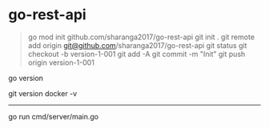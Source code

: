 # go-rest-api


> go mod init github.com/sharanga2017/go-rest-api
> git init .
> git remote add origin git@github.com/sharanga2017/go-rest-api
> git status
> git checkout -b version-1-001
> git add -A
> git commit -m "Init"
> git push origin version-1-001



go version 

git version
docker -v

--------------------

go run cmd/server/main.go